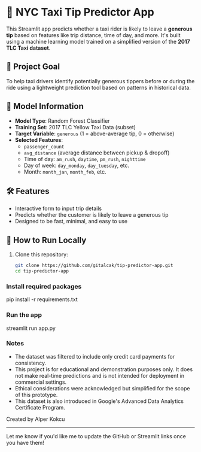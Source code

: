 # 🚖 NYC Taxi Tip Predictor App

This Streamlit app predicts whether a taxi rider is likely to leave a **generous tip** based on features like trip distance, time of day, and more. It's built using a machine learning model trained on a simplified version of the **2017 TLC Taxi dataset**.

## 🎯 Project Goal

To help taxi drivers identify potentially generous tippers before or during the ride using a lightweight prediction tool based on patterns in historical data.

## 🧠 Model Information

- **Model Type**: Random Forest Classifier  
- **Training Set**: 2017 TLC Yellow Taxi Data (subset)  
- **Target Variable**: `generous` (1 = above-average tip, 0 = otherwise)  
- **Selected Features**:
  - `passenger_count`
  - `avg_distance` (average distance between pickup & dropoff)
  - Time of day: `am_rush`, `daytime`, `pm_rush`, `nighttime`
  - Day of week: `day_monday`, `day_tuesday`, etc.
  - Month: `month_jan`, `month_feb`, etc.

## 🛠 Features

- Interactive form to input trip details
- Predicts whether the customer is likely to leave a generous tip
- Designed to be fast, minimal, and easy to use

## 🚀 How to Run Locally

1. Clone this repository:
   ```bash
   git clone https://github.com/gitalcak/tip-predictor-app.git
   cd tip-predictor-app

### Install required packages
pip install -r requirements.txt

### Run the app
streamlit run app.py

### Notes
- The dataset was filtered to include only credit card payments for consistency.
- This project is for educational and demonstration purposes only. It does not make real-time predictions and is not intended for deployment in commercial settings.
- Ethical considerations were acknowledged but simplified for the scope of this prototype.
- This dataset is also introduced in Google's Advanced Data Analytics Certificate Program.


Created by Alper Kokcu

---

Let me know if you'd like me to update the GitHub or Streamlit links once you have them!
